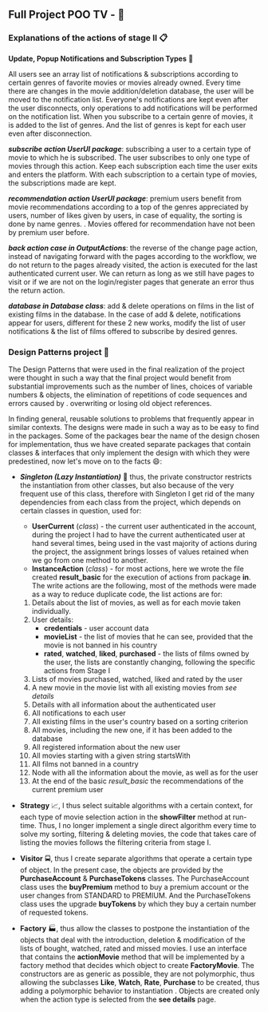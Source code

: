 ## Full Project POO TV - :movie_camera:

### Explanations of the actions of stage II :clipboard:

**Update, Popup Notifications and Subscription Types** :newspaper:

All users see an array list of notifications & subscriptions according to certain genres of favorite movies or movies already owned.
Every time there are changes in the movie addition/deletion database, the user will be moved to the notification list. Everyone's notifications are kept even after the user disconnects, only operations to add notifications will be performed on the notification list.
When you subscribe to a certain genre of movies, it is added to the list of genres. And the list of genres is kept for each user even after disconnection.

***subscribe action UserUI package***: subscribing a user to a certain type of movie to which he is subscribed. The user subscribes to only one type of movies through this action. Keep each subscription each time the user exits and enters the platform. With each subscription to a certain type of movies, the subscriptions made are kept.

***recommendation action UserUI package***: premium users benefit from movie recommendations according to a top of the genres appreciated by users, number of likes given by users, in case of equality, the sorting is done by name genres. . Movies offered for recommendation have not been by premium user before.

***back action case in OutputActions***: the reverse of the change page action, instead of navigating forward with the pages according to the workflow, we do not return to the pages already visited, the action is executed for the last authenticated current user. We can return as long as we still have pages to visit or if we are not on the login/register pages that generate an error thus the return action.

***database in Database class***: add & delete operations on films in the list of existing films in the database. In the case of add & delete, notifications appear for users, different for these 2 new works, modify the list of user notifications & the list of films offered to subscribe by desired genres.

### Design Patterns project :key:

The Design Patterns that were used in the final realization of the project were thought in such a way that the final project would benefit from substantial improvements such as the number of lines, choices of variable numbers & objects, the elimination of repetitions of code sequences and errors caused by . overwriting or losing old object references.

In finding general, reusable solutions to problems that frequently appear in similar contexts. The designs were made in such a way as to be easy to find in the packages. Some of the packages bear the name of the design chosen for implementation, thus we have created separate packages that contain classes & interfaces that only implement the design with which they were predestined, now let's move on to the facts :smile::

* ***Singleton (Lazy Instantiation)*** :construction_worker: thus, the private constructor restricts the instantiation from other classes, but also because of the very frequent use of this class, therefore with Singleton I get rid of the many dependencies from each class from the project, which depends on certain classes in question, used for:
     * **UserCurrent** (*class*) - the current user authenticated in the account, during the project I had to have the current authenticated user at hand several times, being used in the vast majority of actions during the project, the assignment brings losses of values retained when we go from one method to another.
     * **InstanceAction** (*class*) - for most actions, here we wrote the file created **result_basic** for the execution of actions from package **in**. The write actions are the following, most of the methods were made as a way to reduce duplicate code, the list actions are for:
     1. Details about the list of movies, as well as for each movie taken individually.
     2. User details:
         * **credentials** - user account data
         * **movieList** - the list of movies that he can see, provided that the movie is not banned in his country
         * **rated**, **watched**, **liked**, **purchased** - the lists of films owned by the user, the lists are constantly changing, following the specific actions from Stage I
     3. Lists of movies purchased, watched, liked and rated by the user
     4. A new movie in the movie list with all existing movies from *see details*
     5. Details with all information about the authenticated user
     6. All notifications to each user
     7. All existing films in the user's country based on a sorting criterion
     8. All movies, including the new one, if it has been added to the database
     9. All registered information about the new user
     10. All movies starting with a given string startsWith
     11. All films not banned in a country
     12. Node with all the information about the movie, as well as for the user
     13. At the end of the basic *result_basic* the recommendations of the current premium user

* **Strategy** :chart_with_upwards_trend:, I thus select suitable algorithms with a certain context, for each type of movie selection action in the **showFilter** method at run-time. Thus, I no longer implement a single direct algorithm every time to solve my sorting, filtering & deleting movies, the code that takes care of listing the movies follows the filtering criteria from stage I.

* **Visitor** :oncoming_bus:, thus I create separate algorithms that operate a certain type of object. In the present case, the objects are provided by the **PurchaseAccount** & **PurchaseTokens** classes. The PurchaseAccount class uses the **buyPremium** method to buy a premium account or the user changes from STANDARD to PREMIUM. And the PurchaseTokens class uses the upgrade **buyTokens** by which they buy a certain number of requested tokens.

* **Factory** :factory:, thus allow the classes to postpone the instantiation of the objects that deal with the introduction, deletion & modification of the lists of bought, watched, rated and missed movies. I use an interface that contains the **actionMovie** method that will be implemented by a factory method that decides which object to create **FactoryMovie**. The constructors are as generic as possible, they are not polymorphic, thus allowing the subclasses **Like**, **Watch**, **Rate**, **Purchase** to be created, thus adding a polymorphic behavior to instantiation . Objects are created only when the action type is selected from the **see details** page.
